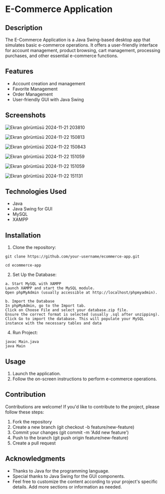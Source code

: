 
# E-Commerce Application



## Description
The E-Commerce Application is a Java Swing-based desktop app that simulates basic e-commerce operations. It offers a user-friendly interface for account management, product browsing, cart management, processing purchases, and other essential e-commerce functions.
## Features

- Account creation and management
- Favorite Management
- Order Management
- User-friendly GUI with Java Swing

## Screenshots
![Ekran görüntüsü 2024-11-21 203810](https://github.com/user-attachments/assets/89e628da-7dff-49a6-a3c7-fbf32d613a34)

![Ekran görüntüsü 2024-11-22 150813](https://github.com/user-attachments/assets/a78623b5-707a-47ff-893a-e781d9602808)

![Ekran görüntüsü 2024-11-22 150843](https://github.com/user-attachments/assets/833689f0-23f5-4070-8490-ec98805eeaef)

![Ekran görüntüsü 2024-11-22 151059](https://github.com/user-attachments/assets/bf57b4f3-5c67-4f79-9cd0-6ddf7eee3898)

![Ekran görüntüsü 2024-11-22 151059](https://github.com/user-attachments/assets/bf57b4f3-5c67-4f79-9cd0-6ddf7eee3898)

![Ekran görüntüsü 2024-11-22 151131](https://github.com/user-attachments/assets/2d86d0cf-f503-49d8-8d7c-a8cbd16e906e)

## Technologies Used
- Java
- Java Swing for GUI
- MySQL
- XAMPP
## Installation
  1) Clone the repository:

    git clone https://github.com/your-username/ecommerce-app.git

    cd ecommerce-app

  2) Set Up the Database:

    a. Start MySQL with XAMPP
    Launch XAMPP and start the MySQL module.
    Open phpMyAdmin (usually accessible at http://localhost/phpmyadmin).
    
    b. Import the Database
    In phpMyAdmin, go to the Import tab.
    Click on Choose File and select your database.zip file.
    Ensure the correct format is selected (usually .sql after unzipping).
    Click Go to import the database. This will populate your MySQL instance with the necessary tables and data

  4) Run Project:

    javac Main.java
    java Main

## Usage
1) Launch the application.
2) Follow the on-screen instructions to perform e-commerce operations.



## Contribution
Contributions are welcome! If you'd like to contribute to the project, please follow these steps:

1) Fork the repository
3) Create a new branch (git checkout -b feature/new-feature)
3) Commit your changes (git commit -m 'Add new feature')
4) Push to the branch (git push origin feature/new-feature)
5) Create a pull request
## Acknowledgments

- Thanks to Java for the programming language.
- Special thanks to Java Swing for the GUI components.
- Feel free to customize the content according to your project's specific details. Add more sections or information as needed.
